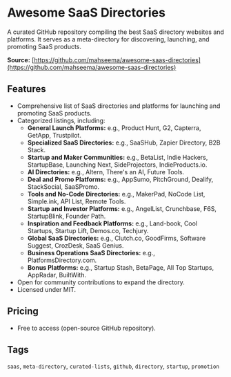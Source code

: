 # Awesome SaaS Directories

A curated GitHub repository compiling the best SaaS directory websites and platforms. It serves as a meta-directory for discovering, launching, and promoting SaaS products.

**Source:** [https://github.com/mahseema/awesome-saas-directories](https://github.com/mahseema/awesome-saas-directories)

## Features

- Comprehensive list of SaaS directories and platforms for launching and promoting SaaS products.
- Categorized listings, including:
  - **General Launch Platforms:** e.g., Product Hunt, G2, Capterra, GetApp, Trustpilot.
  - **Specialized SaaS Directories:** e.g., SaaSHub, Zapier Directory, B2B Stack.
  - **Startup and Maker Communities:** e.g., BetaList, Indie Hackers, StartupBase, Launching Next, SideProjectors, IndieProducts.io.
  - **AI Directories:** e.g., Altern, There's an AI, Future Tools.
  - **Deal and Promo Platforms:** e.g., AppSumo, PitchGround, Dealify, StackSocial, SaaSPromo.
  - **Tools and No-Code Directories:** e.g., MakerPad, NoCode List, Simple.ink, API List, Remote Tools.
  - **Startup and Investor Platforms:** e.g., AngelList, Crunchbase, F6S, StartupBlink, Founder Path.
  - **Inspiration and Feedback Platforms:** e.g., Land-book, Cool Startups, Startup Lift, Demos.co, Techjury.
  - **Global SaaS Directories:** e.g., Clutch.co, GoodFirms, Software Suggest, CrozDesk, SaaS Genius.
  - **Business Operations SaaS Directories:** e.g., PlatformsDirectory.com.
  - **Bonus Platforms:** e.g., Startup Stash, BetaPage, All Top Startups, AppRadar, BuiltWith.
- Open for community contributions to expand the directory.
- Licensed under MIT.

## Pricing

- Free to access (open-source GitHub repository).

## Tags

`saas`, `meta-directory`, `curated-lists`, `github`, `directory`, `startup`, `promotion`
